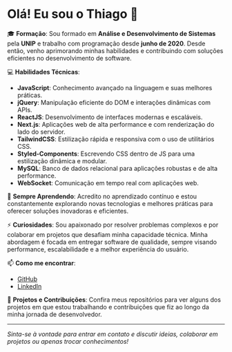 # Olá! Eu sou o Thiago 👋

🎓 **Formação**: Sou formado em **Análise e Desenvolvimento de Sistemas** pela **UNIP** e trabalho com programação desde **junho de 2020**. Desde então, venho aprimorando minhas habilidades e contribuindo com soluções eficientes no desenvolvimento de software.

💻 **Habilidades Técnicas**:
- **JavaScript**: Conhecimento avançado na linguagem e suas melhores práticas.
- **jQuery**: Manipulação eficiente do DOM e interações dinâmicas com APIs.
- **ReactJS**: Desenvolvimento de interfaces modernas e escaláveis.
- **Next.js**: Aplicações web de alta performance e com renderização do lado do servidor.
- **TailwindCSS**: Estilização rápida e responsiva com o uso de utilitários CSS.
- **Styled-Components**: Escrevendo CSS dentro de JS para uma estilização dinâmica e modular.
- **MySQL**: Banco de dados relacional para aplicações robustas e de alta performance.
- **WebSocket**: Comunicação em tempo real com aplicações web.

🌱 **Sempre Aprendendo**: Acredito no aprendizado contínuo e estou constantemente explorando novas tecnologias e melhores práticas para oferecer soluções inovadoras e eficientes.

⚡ **Curiosidades**: Sou apaixonado por resolver problemas complexos e por colaborar em projetos que desafiam minha capacidade técnica. Minha abordagem é focada em entregar software de qualidade, sempre visando performance, escalabilidade e a melhor experiência do usuário.

📫 **Como me encontrar**:
- [GitHub](https://github.com/seu-usuario)
- [LinkedIn](https://linkedin.com/in/seu-usuario)

🚀 **Projetos e Contribuições**: Confira meus repositórios para ver alguns dos projetos em que estou trabalhando e contribuições que fiz ao longo da minha jornada de desenvolvedor.

---

_Sinta-se à vontade para entrar em contato e discutir ideias, colaborar em projetos ou apenas trocar conhecimentos!_
